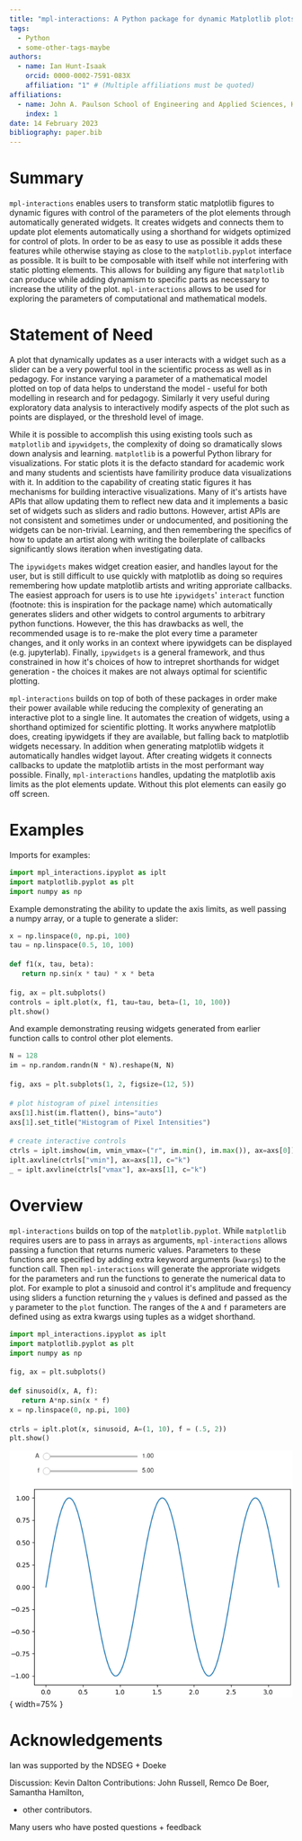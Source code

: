 ```yaml
---
title: "mpl-interactions: A Python package for dynamic Matplotlib plots"
tags:
  - Python
  - some-other-tags-maybe
authors:
  - name: Ian Hunt-Isaak
    orcid: 0000-0002-7591-083X
    affiliation: "1" # (Multiple affiliations must be quoted)
affiliations:
  - name: John A. Paulson School of Engineering and Applied Sciences, Harvard University, USA
    index: 1
date: 14 February 2023
bibliography: paper.bib
---
```


# Summary

<!-- A summary describing the high-level functionality and purpose of the software for a diverse, non-specialist audience. -->

`mpl-interactions` enables users to transform static matplotlib figures to dynamic figures with control of the parameters of the plot elements through automatically generated widgets. It creates widgets and connects them to update plot elements automatically using a shorthand for widgets optimized for control of plots. In order to be as easy to use as possible it adds these features while otherwise staying as close to the `matplotlib.pyplot` interface as possible. It is built to be composable with itself while not interfering with static plotting elements. This allows for building any figure that `matplotlib` can produce while adding dynamism to specific parts as necessary to increase the utility of the plot. `mpl-interactions` allows to be used for exploring the parameters of computational and mathematical models.

# Statement of Need

<!-- A Statement of need section that clearly illustrates the research purpose of the software and places it in the context of related work. -->

A plot that dynamically updates as a user interacts with a widget such as a slider can be a very powerful tool in the scientific process as well as in pedagogy. For instance varying a parameter of a mathematical model plotted on top of data helps to understand the model - useful for both modelling in research and for pedagogy. Similarly it very useful during exploratory data analysis to interactively modify aspects of the plot such as points are displayed, or the threshold level of image.

While it is possible to accomplish this using existing tools such as `matplotlib` and `ipywidgets`, the complexity of doing so dramatically slows down analysis and learning. `matplotlib` is a powerful Python library for visualizations. For static plots it is the defacto standard for academic work and many students and scientists have familirity produce data visualizations with it. In addition to the capability of creating static figures it has mechanisms for building interactive visualizations. Many of it's artists have APIs that allow updating them to reflect new data and it implements a basic set of widgets such as sliders and radio buttons. However, artist APIs are not consistent and sometimes under or undocumented, and positioning the widgets can be non-trivial. Learning, and then remembering the specifics of how to update an artist along with writing the boilerplate of callbacks significantly slows iteration when investigating data.

The `ipywidgets` makes widget creation easier, and handles layout for the user, but is still difficult to use quickly with matplotlib as doing so requires remembering how update matplotlib artists and writing approriate callbacks. The easiest approach for users is to use hte `ipywidgets`' `interact` function (footnote: this is inspiration for the package name) which automatically generates sliders and other widgets to control arguments to arbitrary python functions. However, the this has drawbacks as well, the recommended usage is to re-make the plot every time a parameter changes, and it only works in an context where ipywidgets can be displayed (e.g. jupyterlab). Finally, `ipywidgets` is a general framework, and thus constrained in how it's choices of how to intrepret shorthands for widget generation - the choices it makes are not always optimal for scientific plotting.

`mpl-interactions` builds on top of both of these packages in order make their power available while reducing the complexity of generating an interactive plot to a single line. It automates the creation of widgets, using a shorthand optimized for scientific plotting. It works anywhere matplotlib does, creating ipywidgets if they are available, but falling back to matplotlib widgets necessary. In addition when generating matplotlib widgets it automatically handles widget layout. After creating widgets it connects callbacks to update the matplotlib artists in the most performant way possible. Finally, `mpl-interactions` handles, updating the matplotlib axis limits as the plot elements update. Without this plot elements can easily go off screen.

# Examples

Imports for examples:

```python
import mpl_interactions.ipyplot as iplt
import matplotlib.pyplot as plt
import numpy as np
```

Example demonstrating the ability to update the axis limits, as well passing a numpy array, or a tuple to generate a slider:

```python
x = np.linspace(0, np.pi, 100)
tau = np.linspace(0.5, 10, 100)

def f1(x, tau, beta):
   return np.sin(x * tau) * x * beta

fig, ax = plt.subplots()
controls = iplt.plot(x, f1, tau=tau, beta=(1, 10, 100))
plt.show()
```

And example demonstrating reusing widgets generated from earlier function calls to control other plot elements.

```python
N = 128
im = np.random.randn(N * N).reshape(N, N)

fig, axs = plt.subplots(1, 2, figsize=(12, 5))

# plot histogram of pixel intensities
axs[1].hist(im.flatten(), bins="auto")
axs[1].set_title("Histogram of Pixel Intensities")

# create interactive controls
ctrls = iplt.imshow(im, vmin_vmax=("r", im.min(), im.max()), ax=axs[0])
iplt.axvline(ctrls["vmin"], ax=axs[1], c="k")
_ = iplt.axvline(ctrls["vmax"], ax=axs[1], c="k")
```

# Overview

`mpl-interactions` builds on top of the `matplotlib.pyplot`. While `matplotlib` requires users are to pass in arrays as arguments, `mpl-interactions` allows passing a function that returns numeric values. Parameters to these functions are specified by adding extra keyword arguments (`kwargs`) to the function call. Then `mpl-interactions` will generate the approriate widgets for the parameters and run the functions to generate the numerical data to plot. For example to plot a sinusoid and control it's amplitude and frequency using sliders a function returning the `y` values is defined and passed as the `y` parameter to the `plot` function. The ranges of the `A` and `f` parameters are defined using as extra kwargs using tuples as a widget shorthand.

```python
import mpl_interactions.ipyplot as iplt
import matplotlib.pyplot as plt
import numpy as np

fig, ax = plt.subplots()

def sinusoid(x, A, f):
   return A*np.sin(x * f)
x = np.linspace(0, np.pi, 100)

ctrls = iplt.plot(x, sinusoid, A=(1, 10), f = (.5, 2))
plt.show()
```

![Generated figure and sliders after running above example in jupyter lab.\label{fig:sinusoid}](imgs/sinusoid.png){ width=75% }

# Acknowledgements

Ian was supported by the NDSEG + Doeke

Discussion: Kevin Dalton
Contributions: John Russell, Remco De Boer, Samantha Hamilton,

- other contributors.

Many users who have posted questions + feedback
